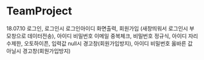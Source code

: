 # TeamProject

18.07.10
로그인, 로그인시 로그인아이디 화면출력, 회원가입 (새창띄워서 로그인시 부모창으로 데이터전송), 아이디 비밀번호 이메일 중복체크, 비밀번호 정규식,
아이디 자리수제한, 오토하이픈, 입력값 null시 경고창(회원가입방지), 아이디 비밀번호 옳바른 값 아닐시 경고창(회원가입방지)
